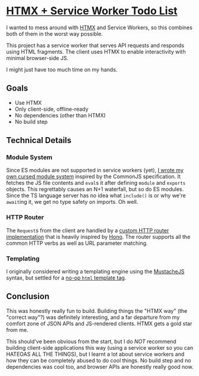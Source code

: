 # [HTMX + Service Worker Todo List](https://htmx-serviceworker-todo.vercel.app/)

I wanted to mess around with [HTMX](https://htmx.org) and Service Workers, so
this combines both of them in the worst way possible.

This project has a service worker that serves API requests and responds
using HTML fragments. The client uses HTMX to enable interactivity
with minimal browser-side JS.

I might just have too much time on my hands.

## Goals

- Use HTMX
- Only client-side, offline-ready
- No dependencies (other than HTMX)
- No build step

## Technical Details

### Module System

Since ES modules are not supported in service workers (yet), [I wrote my own cursed module system](/sw.js#L38-L76)
inspired by the CommonJS specification. It fetches the JS file contents and
`eval`s it after defining `module` and `exports` objects. This regrettably
causes an N+1 waterfall, but so do ES modules. Since the TS language server has
no idea what `include()` is or why we're `await`ing it, we get no type safety on
imports. Oh well.

### HTTP Router

The `Request`s from the client are handled by a [custom HTTP router implementation](/sw/app.js)
that is heavily inspired by [Hono](https://hono.dev). The router supports all
the common HTTP verbs as well as URL parameter matching.

### Templating

I originally considered writing a templating engine using the [MustacheJS](https://mustache.github.io/) syntax, but settled for a [no-op `html` template tag](/sw/app.js#L17-L26).

## Conclusion

This was honestly really fun to build. Building things the "HTMX way" (the
"correct way"?) was definitely interesting, and a far departure from my comfort
zone of JSON APIs and JS-rendered clients. HTMX gets a gold star from me.

This should've been obvious from the start, but I do _NOT_ recommend building
client-side applications this way (using a service worker so you can HATEOAS ALL
THE THINGS), but I learnt a lot about service workers and how they can be
completely abused to do cool things. No build step and no dependencies was cool
too, and browser APIs are honestly really good now.
